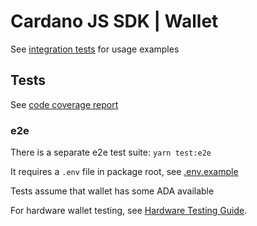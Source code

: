 # Cardano JS SDK | Wallet

See [integration tests] for usage examples

## Tests

See [code coverage report]

### e2e

There is a separate e2e test suite: `yarn test:e2e`

It requires a `.env` file in package root, see [.env.example](./.env.example)

Tests assume that wallet has some ADA available

For hardware wallet testing, see [Hardware Testing Guide](./HARDWARE_TESTING.md).

[integration tests]: https://github.com/input-output-hk/cardano-js-sdk/tree/master/packages/wallet/test/integration
[code coverage report]: https://input-output-hk.github.io/cardano-js-sdk/coverage/wallet
